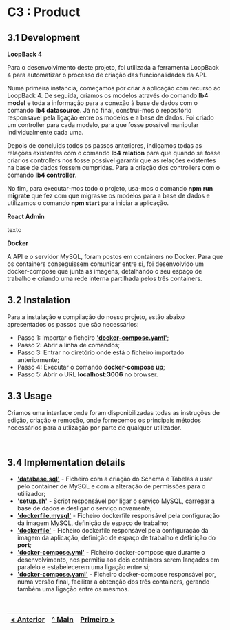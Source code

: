 # C3 : Product

## 3.1 Development

**LoopBack 4**

Para o desenvolvimento deste projeto, foi utilizada a ferramenta LoopBack 4 para automatizar o processo de criação das funcionalidades da API.

Numa primeira instancia, começamos por criar a aplicação com recurso ao LoopBack 4. De seguida, criamos os modelos através do comando **lb4 model** e toda a informação para a conexão à base de dados com o comando **lb4 datasource**. Já no final, construi-mos o repositório responsável pela ligação entre os modelos e a base de dados. Foi criado um controller para cada modelo, para que fosse possível manipular individualmente cada uma.

Depois de concluids todos os passos anteriores, indicamos todas as relações existentes com o comando **lb4 relation** para que quando se fosse criar os controllers nos fosse possivel garantir que as relações existentes na base de dados fossem cumpridas. Para a criação dos controllers com o comando **lb4 controller**.

No fim, para executar-mos todo o projeto, usa-mos o comando **npm run migrate** que fez com que migrasse os modelos para a base de dados e utilizamos o comando **npm start** para iniciar a aplicação.

**React Admin**

texto

**Docker**

A API e o servidor MySQL, foram postos em containers no Docker. Para que os containers conseguissem comunicar entre si, foi desenvolvido um docker-compose que junta as imagens, detalhando o seu espaço de trabalho e criando uma rede interna partilhada pelos três containers.

## 3.2 Instalation

Para a instalação e compilação do nosso projeto, estão abaixo apresentados os passos que são necessários:

* Passo 1: Importar o ficheiro **['docker-compose.yaml'](../docker-compose.yaml)**;
* Passo 2: Abrir a linha de comandos;
* Passo 3: Entrar no diretório onde está o ficheiro importado anteriormente;
* Passo 4: Executar o comando **docker-compose up**;
* Passo 5: Abrir o URL **localhost:3006** no browser.

## 3.3 Usage

Criamos uma interface onde foram disponibilizadas todas as instruções de edição, criação e remoção, onde fornecemos os principais métodos necessários para a utlização por parte de qualquer utilizador.

</br>

## 3.4 Implementation details

* **['database.sql'](../src/api_biblioteca/db/biblioteca.sql)** - Ficheiro com a criação do Schema e Tabelas a usar pelo container de MySQL e com a alteração de permissões para o utilizador;
* **['setup.sh'](../src/api_biblioteca/db/setup.sh)** - Script responsável por ligar o serviço MySQL, carregar a base de dados e desligar o serviço novamente;
* **['dockerfile.mysql'](../src/api_biblioteca/dockerfile.mysql)** - Ficheiro dockerfile responsável pela configuração da imagem MySQL, definição de espaço de trabalho;
* **['dockerfile'](../src/api_biblioteca/dockerfile)** - Ficheiro dockerfile responsável pela configuração da imagem da aplicação, definição de espaço de trabalho e definição do **port**;
* **['docker-compose.yml'](../src/api_biblioteca/docker-compose.yml)** - Ficheiro docker-compose que durante o desenvolvimento, nos permitiu aos dois containers serem lançados em paralelo e estabelecerem uma ligação entre si;
* **['docker-compose.yaml'](../docker-compose.yaml)** - Ficheiro docker-compose responsável por, numa versão final, facilitar a obtenção dos três containers, gerando também uma ligação entre os mesmos.

<br>

[< Anterior](c2.md) | [^ Main](../../../) | [Primeiro >](c1.md)
:--- | :---: | ---: 